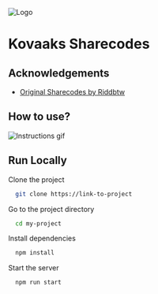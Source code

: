 
![Logo](https://themeta.com/wp-content/uploads/2021/11/kovaaks_logo.png)


# Kovaaks Sharecodes



## Acknowledgements

 - [Original Sharecodes by Riddbtw](https://github.com/officialpure/Resources/blob/main/Sharecodes.md)


## How to use?

![Instructions gif](https://tenor.com/view/cat-cat-eat-eat-gif-26094071.gif)


## Run Locally

Clone the project

```bash
  git clone https://link-to-project
```

Go to the project directory

```bash
  cd my-project
```

Install dependencies

```bash
  npm install
```

Start the server

```bash
  npm run start
```

